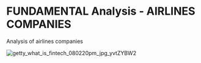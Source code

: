 # FUNDAMENTAL Analysis - AIRLINES COMPANIES
 Analysis of airlines companies


![getty_what_is_fintech_080220pm_jpg_yvtZYBW2](https://user-images.githubusercontent.com/58246780/132839461-afaf8620-e415-429f-aa47-092c5c34123b.jpg)

